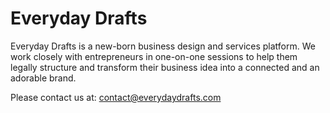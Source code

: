 # Everyday Drafts

Everyday Drafts is a new-born business design and services platform. We work closely with entrepreneurs in one-on-one sessions to help them legally structure and transform their business idea into a connected and an adorable brand.

Please contact us at: contact@everydaydrafts.com

